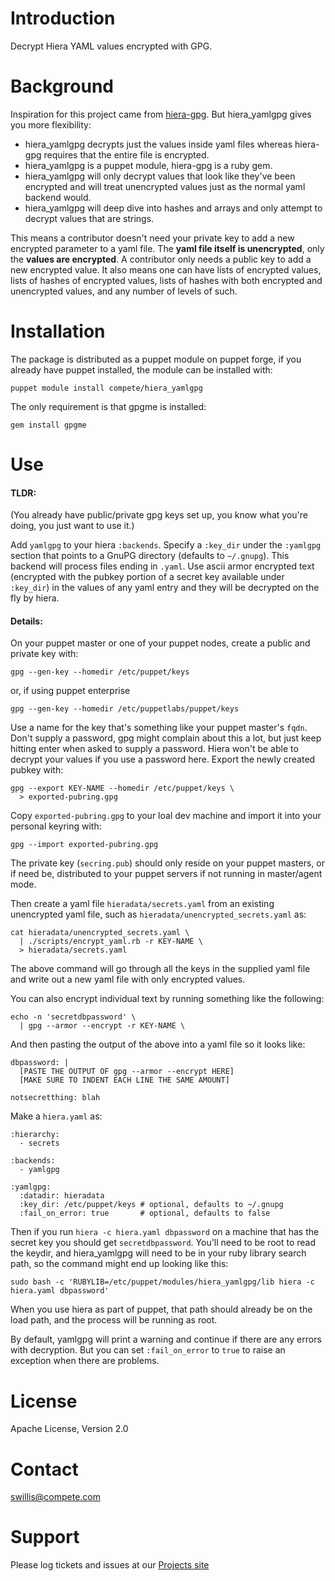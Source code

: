 Introduction
============

Decrypt Hiera YAML values encrypted with GPG.

Background
==========

Inspiration for this project came from
[hiera-gpg](https://github.com/crayfishx/hiera-gpg). But hiera_yamlgpg gives
you more flexibility:

 * hiera_yamlgpg decrypts just the values inside yaml files whereas hiera-gpg
   requires that the entire file is encrypted.
 * hiera_yamlgpg is a puppet module, hiera-gpg is a ruby gem.
 * hiera_yamlgpg will only decrypt values that look like they've been encrypted
   and will treat unencrypted values just as the normal yaml backend would.
 * hiera_yamlgpg will deep dive into hashes and arrays and only attempt to
   decrypt values that are strings.

This means a contributor doesn't need your private key to add a new encrypted
parameter to a yaml file. The **yaml file itself is unencrypted**, only the
**values are encrypted**. A contributor only needs a public key to add a new
encrypted value. It also means one can have lists of encrypted values, lists of
hashes of encrypted values, lists of hashes with both encrypted and unencrypted
values, and any number of levels of such.

Installation
============

The package is distributed as a puppet module on puppet forge, if you already
have puppet installed, the module can be installed with:

    puppet module install compete/hiera_yamlgpg

The only requirement is that gpgme is installed:

    gem install gpgme

Use
===

#### TLDR:
(You already have public/private gpg keys set up, you know what you're doing,
you just want to use it.)

Add `yamlgpg` to your hiera `:backends`. Specify a `:key_dir` under the
`:yamlgpg` section that points to a GnuPG directory (defaults to `~/.gnupg`).
This backend will process files ending in `.yaml`. Use ascii armor encrypted
text (encrypted with the pubkey portion of a secret key available under
`:key_dir`) in the values of any yaml entry and they will be decrypted on the
fly by hiera.

#### Details:
On your puppet master or one of your puppet nodes, create a public and private
key with:

    gpg --gen-key --homedir /etc/puppet/keys

or, if using puppet enterprise

    gpg --gen-key --homedir /etc/puppetlabs/puppet/keys

Use a name for the key that's something like your puppet master's `fqdn`. Don't
supply a password, gpg might complain about this a lot, but just keep hitting
enter when asked to supply a password. Hiera won't be able to decrypt your
values if you use a password here. Export the newly created pubkey with:

    gpg --export KEY-NAME --homedir /etc/puppet/keys \
      > exported-pubring.gpg

Copy `exported-pubring.gpg` to your loal dev machine and import it into your
personal keyring with:

    gpg --import exported-pubring.gpg

The private key (`secring.pub`) should only reside on your puppet masters, or
if need be, distributed to your puppet servers if not running in master/agent
mode.

Then create a yaml file `hieradata/secrets.yaml` from an existing unencrypted
yaml file, such as `hieradata/unencrypted_secrets.yaml` as:

    cat hieradata/unencrypted_secrets.yaml \
      | ./scripts/encrypt_yaml.rb -r KEY-NAME \
      > hieradata/secrets.yaml

The above command will go through all the keys in the supplied yaml file and
write out a new yaml file with only encrypted values.

You can also encrypt individual text by running something like the following:

    echo -n 'secretdbpassword' \
      | gpg --armor --encrypt -r KEY-NAME \

And then pasting the output of the above into a yaml file so it looks like:

    dbpassword: |
      [PASTE THE OUTPUT OF gpg --armor --encrypt HERE]
      [MAKE SURE TO INDENT EACH LINE THE SAME AMOUNT]
    
    notsecretthing: blah

Make a `hiera.yaml` as:

    :hierarchy:
      - secrets
    
    :backends:
      - yamlgpg
    
    :yamlgpg:
      :datadir: hieradata
      :key_dir: /etc/puppet/keys # optional, defaults to ~/.gnupg
      :fail_on_error: true       # optional, defaults to false

Then if you run `hiera -c hiera.yaml dbpassword` on a machine that has the
secret key you should get `secretdbpassword`. You'll need to be root to read
the keydir, and hiera_yamlgpg will need to be in your ruby library search path,
so the command might end up looking like this:

    sudo bash -c 'RUBYLIB=/etc/puppet/modules/hiera_yamlgpg/lib hiera -c hiera.yaml dbpassword'

When you use hiera as part of puppet, that path should already be on the load
path, and the process will be running as root.

By default, yamlgpg will print a warning and continue if there are any errors
with decryption. But you can set `:fail_on_error` to `true` to raise an
exception when there are problems.

License
=======
Apache License, Version 2.0

Contact
=======
swillis@compete.com

Support
=======
Please log tickets and issues at our [Projects site](https://github.com/compete/hiera_yamlgpg)
